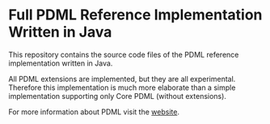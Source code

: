 # Full PDML Reference Implementation Written in Java

This repository contains the source code files of the PDML reference implementation written in Java.

All PDML extensions are implemented, but they are all experimental. Therefore this implementation is much more elaborate than a simple implementation supporting only Core PDML (without extensions).

For more information about PDML visit the [website](https://pdml-lang.dev/).
